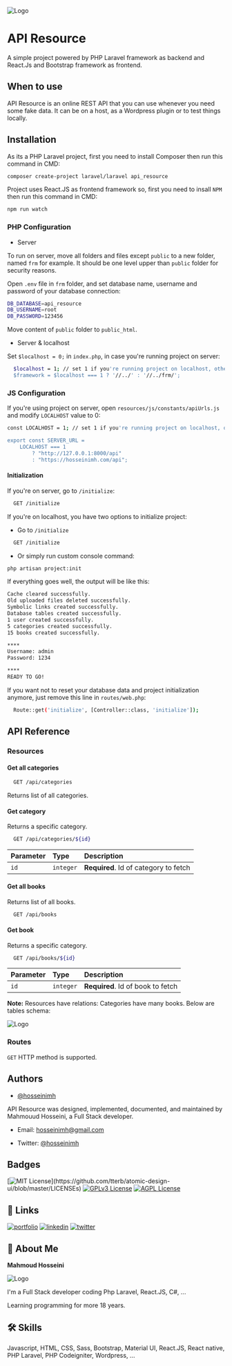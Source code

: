 
![Logo](https://api-resource.hosseinimh.com/github/img/logo.svg)


# API Resource

A simple project powered by PHP Laravel framework as backend and React.Js and Bootstrap framework as frontend.

## When to use
API Resource is an online REST API that you can use whenever you need some fake data. It can be on a host, as a Wordpress plugin or to test things locally.


## Installation
As its a PHP Laravel project, first you need to install Composer then run this command in CMD:
```bash
composer create-project laravel/laravel api_resource
```

Project uses React.JS as frontend framework so, first you need to insall `NPM` then run this command in CMD:
```bash
npm run watch
```


### PHP Configuration

- Server

To run on server, move all folders and files except `public` to a new folder, named `frm` for example.
It should be one level upper than `public` folder for security reasons.

Open `.env` file in `frm` folder, and set database name, username and password of your database connection:
```bash
DB_DATABASE=api_resource
DB_USERNAME=root
DB_PASSWORD=123456
```

Move content of `public` folder to `public_html`.

- Server & localhost

Set `$localhost = 0;`  in `index.php`, in case you're running project on server:

```bash
  $localhost = 1; // set 1 if you're running project on localhost, otherwise 0
  $framework = $localhost === 1 ? '//../' : '//../frm/';
```

### JS Configuration
If you're using project on server, open `resources/js/constants/apiUrls.js` and modify `LOCALHOST` value to 0:
```bash
const LOCALHOST = 1; // set 1 if you're running project on localhost, otherwise 0

export const SERVER_URL =
    LOCALHOST === 1
        ? "http://127.0.0.1:8000/api"
        : "https://hosseinimh.com/api";
```

#### Initialization
If you're on server, go to `/initialize`:
```bash
  GET /initialize
```
If you're on localhost, you have two options to initialize project:

- Go to `/initialize`
```bash
  GET /initialize
```
 - Or simply run custom console command:
  ```bash
  php artisan project:init
```
If everything goes well, the output will be like this:
```bash
Cache cleared successfully.
Old uploaded files deleted successfully.
Symbolic links created successfully.
Database tables created successfully.
1 user created successfully.
5 categories created successfully.
15 books created successfully.

****
Username: admin
Password: 1234

****
READY TO GO!
```

If you want not to reset your database data and project initialization anymore, just remove this line in `routes/web.php`:
```bash
  Route::get('initialize', [Controller::class, 'initialize']);
```
## API Reference

### Resources
#### Get all categories

```bash
  GET /api/categories
```
Returns list of all categories.

#### Get category
Returns a specific category.

```bash
  GET /api/categories/${id}
```

| Parameter | Type     | Description                       |
| :-------- | :------- | :-------------------------------- |
| `id`      | `integer` | **Required**. Id of category to fetch |

#### Get all books
Returns list of all books.
```bash
  GET /api/books
```

#### Get book
Returns a specific category.

```bash
  GET /api/books/${id}
```

| Parameter | Type     | Description                       |
| :-------- | :------- | :-------------------------------- |
| `id`      | `integer` | **Required**. Id of book to fetch |

**Note:**
Resources have relations: Categories have many books. Below are tables schema:

![Logo](https://api-resource.hosseinimh.com/github/img/schema.jpg)

### Routes
`GET` HTTP method is supported.
## Authors

- [@hosseinimh](https://www.github.com/hosseinimh)

API Resource was designed, implemented, documented, and maintained by Mahmouud Hosseini, a Full Stack developer.

- Email: hosseinimh@gmail.com

- Twitter: [@hosseinimh](https://twitter.com/hosseinimh)
## Badges

[![MIT License](https://img.shields.io/apm/l/atomic-design-ui.svg?)](https://github.com/tterb/atomic-design-ui/blob/master/LICENSEs)
[![GPLv3 License](https://img.shields.io/badge/License-GPL%20v3-yellow.svg)](https://opensource.org/licenses/)
[![AGPL License](https://img.shields.io/badge/license-AGPL-blue.svg)](http://www.gnu.org/licenses/agpl-3.0)


## 🔗 Links
[![portfolio](https://img.shields.io/badge/my_portfolio-000?style=for-the-badge&logo=ko-fi&logoColor=white)](https://hosseinimh.com/)
[![linkedin](https://img.shields.io/badge/linkedin-0A66C2?style=for-the-badge&logo=linkedin&logoColor=white)](https://www.linkedin.com/in/mahmoud-hosseini-553324217)
[![twitter](https://img.shields.io/badge/twitter-1DA1F2?style=for-the-badge&logo=twitter&logoColor=white)](https://twitter.com/hosseinimh)


## 🚀 About Me
**Mahmoud Hosseini**

![Logo](https://api-resource.hosseinimh.com/github/img/hosseinimh.jpg)



I'm a Full Stack developer coding Php Laravel, React.JS, C#, ...

Learning programming for more 18 years.


## 🛠 Skills
Javascript, HTML, CSS, Sass, Bootstrap, Material UI, React.JS, React native, PHP Laravel, PHP Codeigniter, Wordpress, ...

